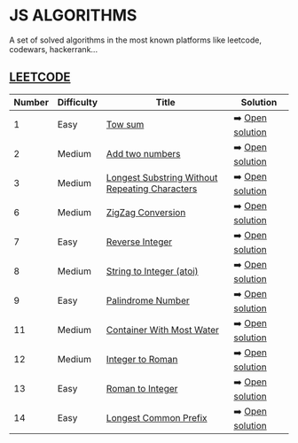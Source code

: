 # JS ALGORITHMS
A set of solved algorithms in the most known platforms like leetcode, codewars, hackerrank... 

## [LEETCODE](https://leetcode.com/) 

| Number      | Difficulty  |    Title   | Solution |
| ----------- | ----------- | ---------- | -------- |
| 1           | Easy        | [Tow sum](https://leetcode.com/problems/two-sum/) | ➡️ [Open solution](https://github.com/puntope/js-algorithms/blob/main/leetcode/1-two-sum.js) 
| 2           | Medium      | [Add two numbers](https://leetcode.com/problems/add-two-numbers/) | ➡️ [Open solution](https://github.com/puntope/js-algorithms/blob/main/leetcode/2-add-two-numbers.js) 
| 3           | Medium      | [Longest Substring Without Repeating Characters](https://leetcode.com/problems/longest-substring-without-repeating-characters/) | ➡️ [Open solution](https://github.com/puntope/js-algorithms/blob/main/leetcode/3-longest-substring-without-repeating-character.js) 
| 6           | Medium      | [ZigZag Conversion](https://leetcode.com/problems/zigzag-conversion) | ➡️ [Open solution](https://github.com/puntope/js-algorithms/blob/main/leetcode/6-zigzag-conversion.js) 
| 7           | Easy      | [Reverse Integer](https://leetcode.com/problems/reverse-integer/) | ➡️ [Open solution](https://github.com/puntope/js-algorithms/blob/main/leetcode/7-reverse-integer.js) 
| 8           | Medium      | [String to Integer (atoi)](https://leetcode.com/problems/string-to-integer-atoi/) | ➡️ [Open solution](https://github.com/puntope/js-algorithms/blob/main/leetcode/8-string-to-integer-atoi.js) 
| 9           | Easy      | [Palindrome Number](https://leetcode.com/problems/palindrome-number/) | ➡️ [Open solution](https://github.com/puntope/js-algorithms/blob/main/leetcode/9-palindrome-number.js) 
| 11           | Medium      | [Container With Most Water](https://leetcode.com/problems/container-with-most-water/) | ➡️ [Open solution](https://github.com/puntope/js-algorithms/blob/main/leetcode/11-container-with-most-water.js) 
| 12           | Medium      | [Integer to Roman](https://leetcode.com/problems/integer-to-roman/) | ➡️ [Open solution](https://github.com/puntope/js-algorithms/blob/main/leetcode/12-integer-to-roman.js) 
| 13           | Easy      | [Roman to Integer](https://leetcode.com/problems/roman-to-integer/) | ➡️ [Open solution](https://github.com/puntope/js-algorithms/blob/main/leetcode/13-roman-to-integer.js) 
| 14           | Easy      | [Longest Common Prefix](https://leetcode.com/problems/longest-common-prefix/) | ➡️ [Open solution](https://github.com/puntope/js-algorithms/blob/main/leetcode/14-longest-common-prefix.js) 



